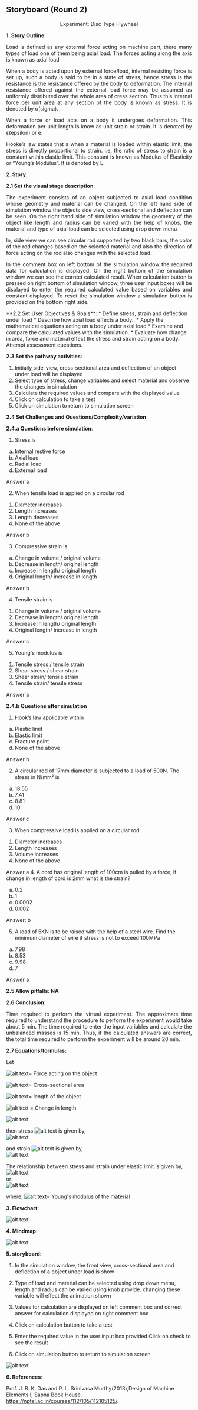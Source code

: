 ## Storyboard (Round 2)

<center>Experiment: Disc Type Flywheel</center>

**1. Story Outline**:
<div style="text-align: justify">

Load is defined as any external force acting on machine part, there many types of load one of them being axial load. The forces acting along the axis is known as axial load

When a body is acted upon by external force/load, internal resisting force is set up, such a body is said to be in a state of stress, hence stress is the resistance is the resistance offered by the body to deformation. The internal resistance offered against the external load force may be assumed as uniformly distributed over the whole area of cress section. Thus this internal force per unit area at any section of the body is known as stress. It is denoted by σ(sigma).

When a force or load acts on a body it undergoes deformation. This deformation per unit length is know as unit strain or strain. It is denoted by ε(epsilon) or e.

Hooke’s law states that a when a material is loaded within elastic limit, the stress is directly proportional to strain. i.e, the ratio of stress to strain is a constant within elastic limit. This constant is known as Modulus of Elasticity or “Young’s Modulus”. It is denoted by E.
</div>

 **2. Story**:

  **2.1 Set the visual stage description**:
  <div style="text-align: justify">

  The experiment consists of an object subjected to axial load condition whose geometry and material can be changed. On the left hand side of simulation window the objects side view, cross-sectional and deflection can be seen. On the right hand side of simulation window the geometry of the object like length and radius can be varied with the help of knobs, the material and type of axial load can be selected using drop down menu

  In, side view we can see circular rod supported by two black bars, the color of the rod changes based on the selected material and also the direction of force acting on the rod also changes with the selected  load.

  In the comment box on left bottom of the simulation window the required data for calculation is displayed. On the right bottom of the simulation window we can see the correct calculated result.
  When calculation button is pressed on right bottom of simulation window, three user input boxes will be displayed to enter the required calculated value based on variables and constant displayed. To reset the simulation window a simulation button is provided on the bottom right side.
  </div>
  **2.2 Set User Objectives & Goals**:
* Define stress, strain and deflection under load
* Describe how axial load effects a body..
* Apply the mathematical equations acting on a body under axial load
* Examine and compare the calculated values with the simulation.
* Evaluate how change in area, force and material effect the stress and strain acting on a body.  Attempt assessment questions.


  **2.3 Set the pathway activities**:

  1. Initially side-view, cross-sectional area and deflection of an object under load will be displayed
  2. Select type of stress, change variables and select material and observe the changes in simulation
  3. Calculate the required values and compare with the displayed value
  4. Click on calculation to take a test
  5. Click on simulation to return to simulation screen

  **2.4 Set Challenges and Questions/Complexity/variation**

  **2.4.a Questions before simulation**:

  1. Stress is
  <ol type=a>
      <li>Internal restive force</li>
      <li>Axial load</li>
      <li>Radial load</li>
      <li>External load</li>
  </ol>
  Answer a

  2. When tensile load is applied on a circular rod
  <ol>
      <li>Diameter increases</li>
      <li>Length increases</li>
      <li>Length decreases</li>
      <li>None of the above</li>
      </ol>
  Answer b  


3.  Compressive strain is
<ol type=a>
    <li>Change in volume / original volume</li>
    <li>Decrease in length/ original length</li>
    <li>Increase in length/ original length</li>
    <li>Original length/ increase in length</li>
    </ol>
Answer b

4. Tensile strain is
<ol>
    <li>Change in volume / original volume</li>
    <li>Decrease in length/ original length</li>
    <li>Increase in length/ original length</li>
    <li>Original length/ increase in length</li>
        </ol>
Answer c


5. Young's modulus is
<ol>
    <li>Tensile stress / tensile strain</li>
    <li>Shear stress / shear strain</li>
    <li>Shear strain/ tensile strain</li>
    <li>Tensile strain/ tensile stress </li>
        </ol>
Answer a

**2.4.b Questions after simulation**

1. Hook’s law applicable within
<ol type=a>
    <li>Plastic limit</li>
    <li>Elastic limit</li>
    <li>Fracture point</li>
    <li>None of the above</li>
    </ol>
Answer b


2.  A circular rod of 17mm diameter is subjected to a load of 500N. The stress in N/mm² is
  <ol type=a>
      <li>18.55</li>
      <li>7.41</li>
      <li>8.81</li>
      <li>10</li>
      </ol>
  Answer c

3.  When compressive load is applied on a circular rod
 <ol>
     <li>Diameter increases</li>
     <li>Length increases</li>
     <li>Volume increases</li>
     <li>None of the above</li>
         </ol>
 Answer a
4. A cord has original length of 100cm is pulled by a force, if change in length of cord is 2mm what is the strain?
  <ol type=a>
      <li>0.2</li>
      <li>1</li>
      <li>0.0002</li>
      <li>0.002</li>
      </ol>
Answer: b

5. A load of 5KN is to be raised with the help of a steel wire. Find the minimum diameter of wire if stress is not to exceed 100MPa
<ol type=a>
    <li>7.98</li>
    <li>8.53</li>
    <li>9.98</li>
    <li>7</li>
    </ol>
Answer a


**2.5 Allow pitfalls: NA**

**2.6 Conclusion**:


<div style="text-align: justify">
Time required to perform the virtual experiment.
The approximate time required to understand the procedure to perform the experiment would take about 5 min. The time required to enter the input variables and calculate the unbalanced masses is 15 min. Thus, if the calculated answers are correct, the total time required to perform the experiment will be around 20 min.
</div>

**2.7 Equations/formulas:**

Let


![alt text](./images/F.png)= Force acting on the object

![alt text](./images/A.png)= Cross-sectional area

![alt text](./images/L.png)= length of the object

![alt text](./images/deltal.png) = Change in length

<!-- # Below are the examples added for reference.
# To get mathematical equatios in html format: go to link: https://www.codecogs.com/latex/eqneditor.php and download equations in png format
# In the same link you have option to download equation as punching


### using png

//markdown syntax -->

![alt text](./images/eqname.png)

then stress ![alt text](./images/sigma.png) is given by, <br>
![alt text](./images/eq1.png)<br>

and strain ![alt text](./images/epsilon.png) is given by,<br>
![alt text](./images/eq2.png)<br>

The relationship between stress and strain under elastic limit is given by,<br>
![alt text](./images/eq3.png)<br>
or<br>
![alt text](./images/eq4.png)<br>

where, ![alt text](./images/e1.png)= Young's modulus of the material



<!-- //html syntax

<img src="./storyboard/images/eq1.png" /> -->


**3. Flowchart**:

![alt text](./flowchart/flowchart.png)

**4. Mindmap**:

![alt text](./mindmap/mindmap.png)

**5. storyboard**:
1. In the simulation window, the front view, cross-sectional area and deflection  of a object under load is show

2. Type of load and material can be selected using drop down menu, length  and radius can be varied using knob provide. changing these variable will effect the animation shown

3. Values for calculation are displayed on left comment box and correct answer for calculation displayed on right comment box

4. Click on calculation button to take a test
5. Enter the required value in the user input box provided Click on check to see the result
6. Click on simulation button to return to simulation screen

![alt text](./storyboard/story.gif)


**6. References**:

Prof. J. B. K. Das and  P. L. Srinivasa Murthy(2013),Design of Machine Elements I, Sapna Book House.
https://nptel.ac.in/courses/112/105/112105125/.
